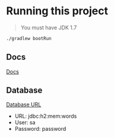 # Running this project

> You must have JDK 1.7 

```bash
./gradlew bootRun
```

## Docs

[Docs](http://localhost:8082/swagger-ui/index.html#/)

## Database

[Database URL](localhost:8082/h2-console)
 - URL: jdbc:h2:mem:words
 - User: sa
 - Password: password